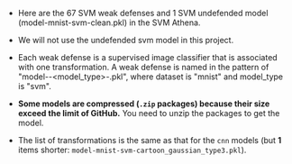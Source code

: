 * Here are the 67 SVM weak defenses and 1 SVM undefended model (model-mnist-svm-clean.pkl) in the SVM Athena.

* We will not use the undefended svm model in this project.

* Each weak defense is a supervised image classifier that is associated with one transformation. A weak defense is named in the pattern of "model-<dataset>-<model_type>-<transformation>.pkl", where dataset is "mnist" and model_type is "svm".

* **Some models are compressed (``.zip`` packages) because their size exceed the limit of GitHub.** You need to unzip the packages to get the model.

* The list of transformations is the same as that for the ``cnn`` models (but **1** items shorter: ``model-mnist-svm-cartoon_gaussian_type3.pkl``).
